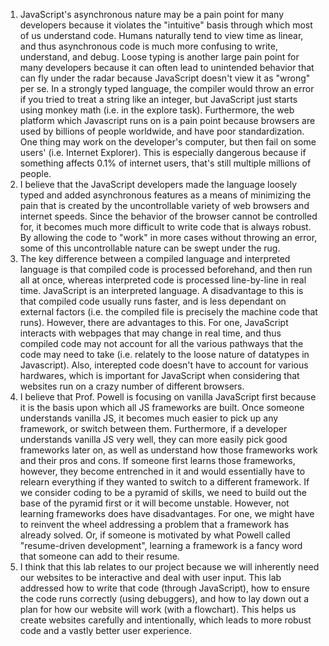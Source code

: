 1. JavaScript's asynchronous nature may be a pain point for many developers because it violates the "intuitive" basis through which most of us understand code. Humans naturally tend to view time as linear, and thus asynchronous code is much more confusing to write, understand, and debug. Loose typing is another large pain point for many developers because it can often lead to unintended behavior that can fly under the radar because JavaScript doesn't view it as "wrong" per se. In a strongly typed language, the compiler would throw an error if you tried to treat a string like an integer, but JavaScript just starts using monkey math (i.e. in the explore task). Furthermore, the web platform which Javascript runs on is a pain point because browsers are used by billions of people worldwide, and have poor standardization. One thing may work on the developer's computer, but then fail on some users' (i.e. Internet Explorer). This is especially dangerous because if something affects 0.1% of internet users, that's still multiple millions of people.
2. I believe that the JavaScript developers made the language loosely typed and added asynchronous features as a means of minimizing the pain that is created by the uncontrollable variety of web browsers and internet speeds. Since the behavior of the browser cannot be controlled for, it becomes much more difficult to write code that is always robust. By allowing the code to "work" in more cases without throwing an error, some of this uncontrollable nature can be swept under the rug.
3. The key difference between a compiled language and interpreted language is that compiled code is processed beforehand, and then run all at once, whereas interpreted code is processed line-by-line in real time. JavaScript is an interpreted language. A disadvantage to this is that compiled code usually runs faster, and is less dependant on external factors (i.e. the compiled file is precisely the machine code that runs). However, there are advantages to this. For one, JavaScript interacts with webpages that may change in real time, and thus compiled code may not account for all the various pathways that the code may need to take (i.e. relately to the loose nature of datatypes in Javascript). Also, interepted code doesn't have to account for various hardwares, which is important for JavaScript when considering that websites run on a crazy number of different browsers. 
4. I believe that Prof. Powell is focusing on vanilla JavaScript first because it is the basis upon which all JS frameworks are built. Once someone understands vanilla JS, it becomes much easier to pick up any framework, or switch between them. Furthermore, if a developer understands vanilla JS very well, they can more easily pick good frameworks later on, as well as understand how those frameworks work and their pros and cons. If someone first learns those frameworks, however, they become entrenched in it and would essentially have to relearn everything if they wanted to switch to a different framework. If we consider coding to be a pyramid of skills, we need to build out the base of the pyramid first or it will become unstable. However, not learning frameworks does have disadvantages. For one, we might have to reinvent the wheel addressing a problem that a framework has already solved. Or, if someone is motivated by what Powell called "resume-driven development", learning a framework is a fancy word that someone can add to their resume. 
5. I think that this lab relates to our project because we will inherently need our websites to be interactive and deal with user input. This lab addressed how to write that code (through JavaScript), how to ensure the code runs correctly (using debuggers), and how to lay down out a plan for how our website will work (with a flowchart). This helps us create websites carefully and intentionally, which leads to more robust code and a vastly better user experience.